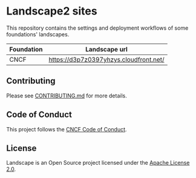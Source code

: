 # Landscape2 sites

This repository contains the settings and deployment workflows of some foundations' landscapes.

| Foundation | Landscape url                            |
| ---------- | ---------------------------------------- |
| CNCF       | <https://d3p7z0397yhzys.cloudfront.net/> |

## Contributing

Please see [CONTRIBUTING.md](./CONTRIBUTING.md) for more details.

## Code of Conduct

This project follows the [CNCF Code of Conduct](https://github.com/cncf/foundation/blob/master/code-of-conduct.md).

## License

Landscape is an Open Source project licensed under the [Apache License 2.0](https://www.apache.org/licenses/LICENSE-2.0).
